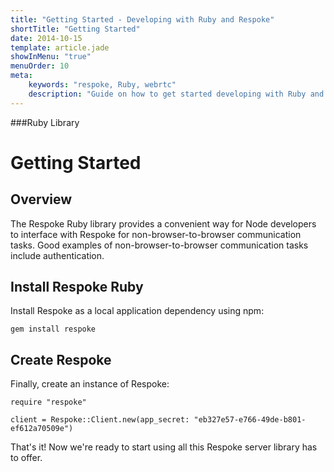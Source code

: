 ```yaml
---
title: "Getting Started - Developing with Ruby and Respoke"
shortTitle: "Getting Started"
date: 2014-10-15
template: article.jade
showInMenu: "true"
menuOrder: 10
meta:
    keywords: "respoke, Ruby, webrtc"
    description: "Guide on how to get started developing with Ruby and Respoke."
---
```


###Ruby Library
# Getting Started

## Overview

The Respoke Ruby library provides a convenient way for Node developers to interface with Respoke for non-browser-to-browser communication tasks. Good examples of non-browser-to-browser communication tasks include authentication.

## Install Respoke Ruby

Install Respoke as a local application dependency using npm:

    gem install respoke
    
## Create Respoke

Finally, create an instance of Respoke:

    require "respoke"

    client = Respoke::Client.new(app_secret: "eb327e57-e766-49de-b801-ef612a70509e")

That's it! Now we're ready to start using all this Respoke server library has to offer.
    
